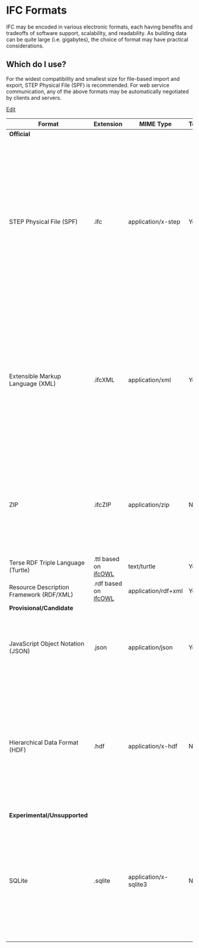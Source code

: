 IFC Formats
===========

IFC may be encoded in various electronic formats, each having benefits and tradeoffs of software support, scalability, and readability. As building data can be quite large (i.e. gigabytes), the choice of format may have practical considerations.

Which do I use?
---------------

For the widest compatibility and smallest size for file-based import and export, STEP Physical File (SPF) is recommended. For web service communication, any of the above formats may be automatically negotiated by clients and servers.

[Edit](https://technical.buildingsmart.org/wp-admin/admin.php?page=tablepress&action=edit&table_id=5)

| Format | Extension | MIME Type | Text | Indexed | Size | Summary |
| --- | --- | --- | --- | --- | --- | --- | 
| **Official** |
| STEP Physical File (SPF)  | .ifc  | application/x-step  | Yes  | No  | 100%  | STEP Physical Format (SPF or IFC-SPF) is the most widely used format for IFC in practice, which is the most compact of the formats listed that can be read as text. IFC-SPF is based on the ISO standard for clear text representation of EXPRESS data models [ISO 10303-21](https://www.iso.org/standard/63141.html)  |
| Extensible Markup Language (XML)  | .ifcXML  | application/xml  | Yes | No | 113% | Extensible Markup Language (XML) provides enhanced readability and benefits from a broad range of software tools. ifcXML is based on the ISO standard for representation of STEP data in XML format [ISO 10303-28](https://www.iso.org/standard/40646.html) |
| ZIP  | .ifcZIP | application/zip | No | No | 17% | IFC data may embedded within a ZIP file. The embedded data may be encoded as either SPF or XML, where the resulting size is typically comparable. |
| Terse RDF Triple Language (Turtle) | .ttl based on [ifcOWL](https://technical.buildingsmart.org/standards/ifc/ifc-formats/ifcowl/) | text/turtle | Yes | No | 1372% | More info on: [ifcOWL](https://technical.buildingsmart.org/standards/ifc/ifc-formats/ifcowl/) | 
| Resource Description Framework (RDF/XML) | .rdf based on [ifcOWL](https://technical.buildingsmart.org/standards/ifc/ifc-formats/ifcowl/) | application/rdf+xml | Yes | No | 816% | More info on: [ifcOWL](https://technical.buildingsmart.org/standards/ifc/ifc-formats/ifcowl/) |
| **Provisional/Candidate** |
| JavaScript Object Notation (JSON) | .json | application/json | Yes | No | 148% | JSON provides enhanced readability and benefits from a broad range of software tools. |
| Hierarchical Data Format (HDF) | .hdf | application/x-hdf | No | Yes | n/a | HDF5 may store IFC data within hierarchical database, which provides high performance access to engineering data. HDF is based on the ISO standard for STEP data representation [ISO 10303-26](https://www.iso.org/standard/50029.html) |
| **Experimental/Unsupported** |
| SQLite | .sqlite | application/x-sqlite3 | No | Yes | n/a | SQLite may store IFC data within a relational database, which provides indexed access to data within large models and benefits from a broad range of software tools. |
